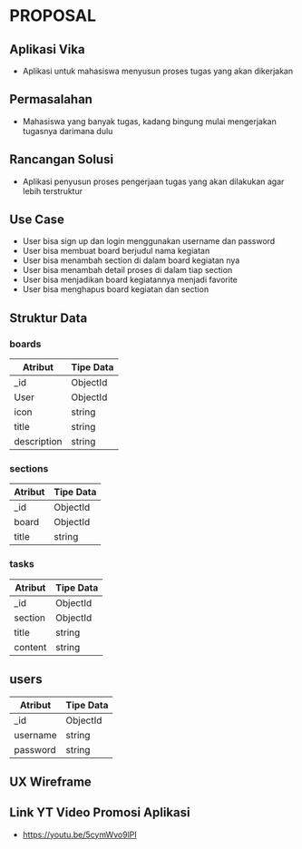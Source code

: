 # PROPOSAL

## Aplikasi Vika
* Aplikasi untuk mahasiswa menyusun proses tugas yang akan dikerjakan

## Permasalahan
* Mahasiswa yang banyak tugas, kadang bingung mulai mengerjakan tugasnya darimana dulu

## Rancangan Solusi
* Aplikasi penyusun proses pengerjaan tugas yang akan dilakukan agar lebih terstruktur

## Use Case
* User bisa sign up dan login menggunakan username dan password
* User bisa membuat board berjudul nama kegiatan
* User bisa menambah section di dalam board kegiatan nya
* User bisa menambah detail proses di dalam tiap section
* User bisa menjadikan board kegiatannya menjadi favorite
* User bisa menghapus board kegiatan dan section

## Struktur Data

### boards

| Atribut    | Tipe Data  |
| --------   | ---------  |
| _id        | ObjectId   |
| User       | ObjectId   | 
| icon       | string     |
| title      | string     |
| description| string     |

### sections

| Atribut    | Tipe Data  |
| --------   | ---------  |
| _id        | ObjectId   |
| board      | ObjectId   | 
| title      | string     |

### tasks

| Atribut    | Tipe Data  |
| --------   | ---------  |
| _id        | ObjectId   |
| section    | ObjectId   | 
| title      | string     |
| content    | string     |

## users

| Atribut    | Tipe Data  |
| --------   | ---------  |
| _id        | ObjectId   |
| username   | string     | 
| password   | string     |

## UX Wireframe
## Link YT Video Promosi Aplikasi
* https://youtu.be/5cymWvo9lPI

